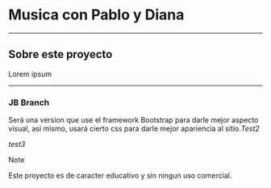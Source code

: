 # Musica con Pablo y Diana
___
## Sobre este proyecto
Lorem ipsum 

___
### JB Branch
Será una version que use el framework Bootstrap para darle mejor aspecto visual, asi mismo, usará cierto css para darle mejor apariencia al sitio._Test2_

_test3_ $$$$
> [!NOTE]
> Este proyecto es de caracter educativo y sin ningun uso comercial.
